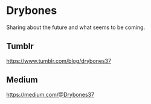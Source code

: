 # Drybones

Sharing about the future and what seems to be coming.

## Tumblr
https://www.tumblr.com/blog/drybones37

## Medium
https://medium.com/@Drybones37


